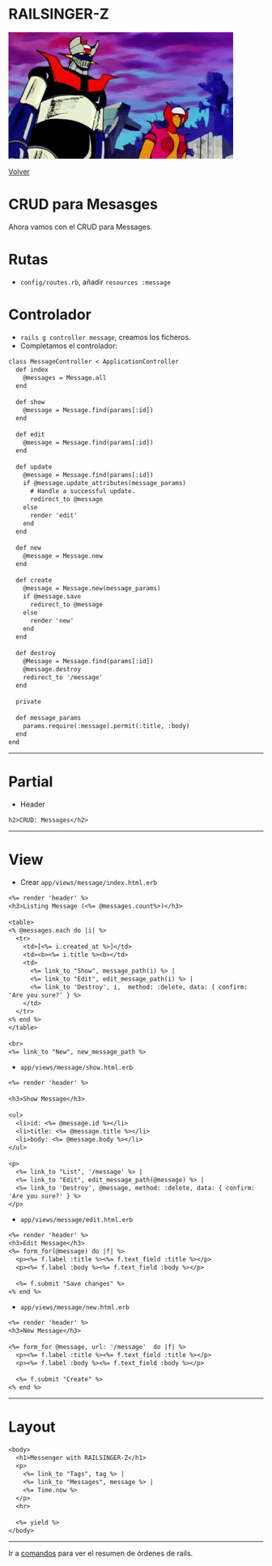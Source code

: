 
# RAILSINGER-Z

![](images/mazinger-y-afrodita.png)

[Volver](README.md)

# CRUD para Mesasges

Ahora vamos con el CRUD para Messages.

# Rutas

* `config/routes.rb`, añadir `resources :message`

# Controlador

* `rails g controller message`, creamos los ficheros.
* Completamos el controlador:

```
class MessageController < ApplicationController
  def index
    @messages = Message.all
  end

  def show
    @message = Message.find(params[:id])
  end

  def edit
    @message = Message.find(params[:id])
  end

  def update
    @message = Message.find(params[:id])
    if @message.update_attributes(message_params)
      # Handle a successful update.
      redirect_to @message
    else
      render 'edit'
    end
  end

  def new
    @message = Message.new
  end

  def create
    @message = Message.new(message_params)
    if @message.save
      redirect_to @message
    else
      render 'new'
    end
  end

  def destroy
    @Message = Message.find(params[:id])
    @message.destroy
    redirect_to '/message'
  end

  private

  def message_params
    params.require(:message).permit(:title, :body)
  end
end
```

---

# Partial

* Header
```
h2>CRUD: Messages</h2>

```

---

# View

* Crear `app/views/message/index.html.erb`

```
<%= render 'header' %>
<h3>Listing Message (<%= @messages.count%>)</h3>

<table>
<% @messages.each do |i| %>
  <tr>
    <td>[<%= i.created_at %>]</td>
    <td><b><%= i.title %><b></td>
    <td>
      <%= link_to "Show", message_path(i) %> |
      <%= link_to "Edit", edit_message_path(i) %> |
      <%= link_to 'Destroy', i,  method: :delete, data: { confirm: 'Are you sure?' } %>
    </td>
  </tr>
<% end %>
</table>

<br>
<%= link_to "New", new_message_path %>
```

* `app/views/message/show.html.erb`

```
<%= render 'header' %>

<h3>Show Message</h3>

<ul>
  <li>id: <%= @message.id %></li>
  <li>title: <%= @message.title %></li>
  <li>body: <%= @message.body %></li>
</ul>

<p>
  <%= link_to "List", '/message' %> |
  <%= link_to "Edit", edit_message_path(@message) %> |
  <%= link_to 'Destroy', @message, method: :delete, data: { confirm: 'Are you sure?' } %>
</p>
```

* `app/views/message/edit.html.erb`

```
<%= render 'header' %>
<h3>Edit Message</h3>
<%= form_for(@message) do |f| %>
  <p><%= f.label :title %><%= f.text_field :title %></p>
  <p><%= f.label :body %><%= f.text_field :body %></p>

  <%= f.submit "Save changes" %>
<% end %>
```

* `app/views/message/new.html.erb`

```
<%= render 'header' %>
<h3>New Message</h3>

<%= form_for @message, url: '/message'  do |f| %>
  <p><%= f.label :title %><%= f.text_field :title %></p>
  <p><%= f.label :body %><%= f.text_field :body %></p>

  <%= f.submit "Create" %>
<% end %>
```

---

# Layout

```
<body>
  <h1>Messenger with RAILSINGER-Z</h1>
  <p>
    <%= link_to "Tags", tag %> |
    <%= link_to "Messages", message %> |
    <%= Time.now %>
  </p>
  <hr>

  <%= yield %>
</body>
```
---

Ir a [comandos](99-commands.md) para ver el resumen de órdenes de rails.

